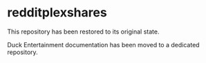 # redditplexshares

This repository has been restored to its original state.

Duck Entertainment documentation has been moved to a dedicated repository.